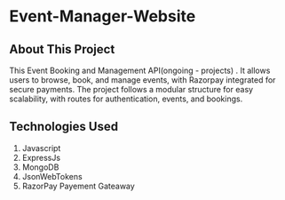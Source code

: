 # Event-Manager-Website

## About This Project 

This Event Booking and Management API(ongoing - projects) . It allows users to browse, book, and manage events, with Razorpay integrated for secure payments. The project follows a modular structure for easy scalability, with routes for authentication, events, and bookings.

## Technologies Used 

1. Javascript
2. ExpressJs
3. MongoDB
4. JsonWebTokens
5. RazorPay Payement Gateaway 

